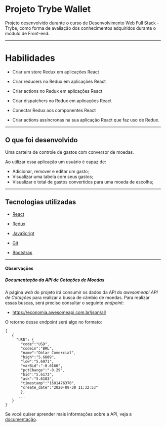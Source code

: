 # Projeto Trybe Wallet

Projeto desenvolvido durante o curso de Desenvolvimento Web Full Stack - Trybe, como forma de avaliação dos conhecimentos adquiridos durante o módulo de Front-end.

---

# Habilidades

  * Criar um store Redux em aplicações React

  * Criar reducers no Redux em aplicações React

  * Criar actions no Redux em aplicações React

  * Criar dispatchers no Redux em aplicações React

  * Conectar Redux aos componentes React

  * Criar actions assíncronas na sua aplicação React que faz uso de Redux.

---

## O que foi desenvolvido

Uma carteira de controle de gastos com conversor de moedas.

Ao utilizar essa aplicação um usuário é capaz de:
  - Adicionar, remover e editar um gasto;
  - Visualizar uma tabela com seus gastos;
  - Visualizar o total de gastos convertidos para uma moeda de escolha;

---

## Tecnologias utilizadas

- [React](https://pt-br.reactjs.org/)

- [Redux](https://redux.js.org/)

- [JavaScript](https://developer.mozilla.org/en-US/docs/Web/JavaScript)

- [Git](https://git-scm.com/)

- [Bootstrap](https://getbootstrap.com/)

---

#### Observações
##### Documentação da API de Cotações de Moedas

A página _web_ do projeto irá consumir os dados da API do _awesomeapi API de Cotações_ para realizar a busca de câmbio de moedas. Para realizar essas buscas, será preciso consultar o seguinte _endpoint_:

- https://economia.awesomeapi.com.br/json/all

O retorno desse endpoint será algo no formato:
```
{
   {
     "USD": {
       "code":"USD",
       "codein":"BRL",
       "name":"Dólar Comercial",
       "high":"5.6689",
       "low":"5.6071",
       "varBid":"-0.0166",
       "pctChange":"-0.29",
       "bid":"5.6173",
       "ask":"5.6183",
       "timestamp":"1601476370",
       "create_date":"2020-09-30 11:32:53"
       },
      ...
   }
}
```

Se você quiser aprender mais informações sobre a API, veja a [documentação](https://docs.awesomeapi.com.br/api-de-moedas).

